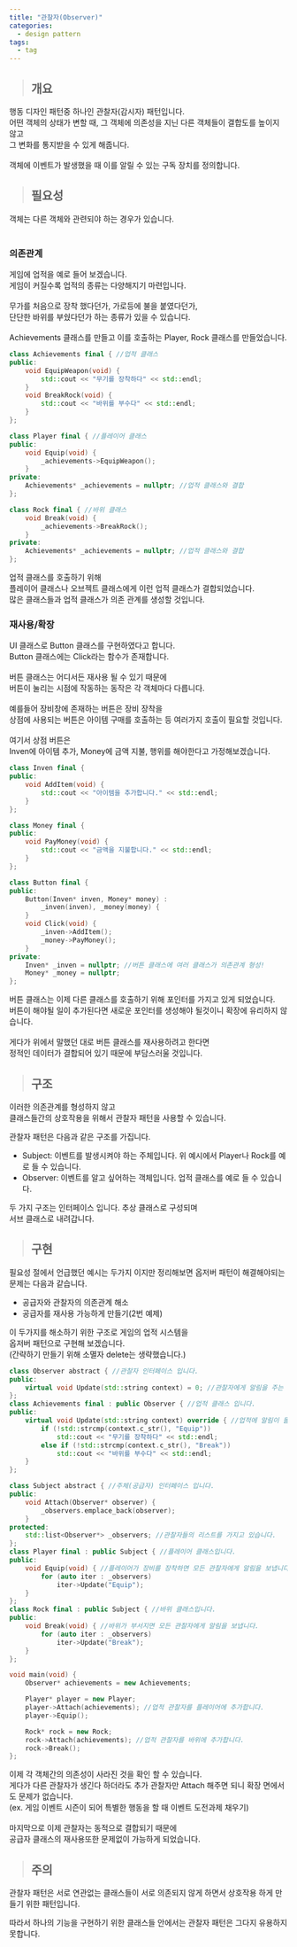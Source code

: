 ```yaml
---
title: "관찰자(Observer)"
categories:
  - design pattern
tags:
  - tag
---
```

> ## 개요

행동 디자인 패턴중 하나인 관찰자(감시자) 패턴입니다.<br>
어떤 객체의 상태가 변할 때, 그 객체에 의존성을 지닌 다른 객체들이 결합도를 높이지 않고<br>
그 변화를 통지받을 수 있게 해줍니다.<br>
<br>
객체에 이벤트가 발생했을 때 이를 알릴 수 있는 구독 장치를 정의합니다.<br>

> ## 필요성

객체는 다른 객체와 관련되야 하는 경우가 있습니다.<br>
<br>
### 의존관계
게임에 업적을 예로 들어 보겠습니다.<br>
게임이 커질수록 업적의 종류는 다양해지기 마련입니다.<br>
<br>
무가를 처음으로 장착 했다던가, 가로등에 불을 붙였다던가,<br>
단단한 바위를 부쉈다던가 하는 종류가 있을 수 있습니다.<br>
<br>
Achievements 클래스를 만들고 이를 호출하는 Player, Rock 클래스를 만들었습니다.
```cpp
class Achievements final { //업적 클래스
public:
	void EquipWeapon(void) {
		std::cout << "무기를 장착하다" << std::endl;
	}
	void BreakRock(void) {
		std::cout << "바위를 부수다" << std::endl;
	}
};
```
```cpp
class Player final { //플레이어 클래스
public:
	void Equip(void) {
		_achievements->EquipWeapon();
	}
private:
	Achievements* _achievements = nullptr; //업적 클래스와 결합
};
```
```cpp
class Rock final { //바위 클래스
	void Break(void) {
		_achievements->BreakRock();
	}
private:
	Achievements* _achievements = nullptr; //업적 클래스와 결합
};
```
업적 클래스를 호출하기 위해<br>
플레이어 클래스나 오브젝트 클래스에게 이런 업적 클래스가 결합되었습니다.<br>
많은 클래스들과 업적 클래스가 의존 관계를 생성할 것입니다.
### 재사용/확장
UI 클래스로 Button 클래스를 구현하였다고 합니다.<br>
Button 클래스에는 Click라는 함수가 존재합니다.<br>
<br>
버튼 클래스는 어디서든 재사용 될 수 있기 때문에<br>
버튼이 눌리는 시점에 작동하는 동작은 각 객체마다 다릅니다.<br>
<br>
예를들어 장비창에 존재하는 버튼은 장비 장착을<br>
상점에 사용되는 버튼은 아이템 구매를 호출하는 등 여러가지 호출이 필요할 것입니다.<br>
<br>
여기서 상점 버튼은<br>
Inven에 아이템 추가, Money에 금액 지불, 행위를 해야한다고 가정해보겠습니다.<br>
```cpp
class Inven final {
public:
	void AddItem(void) {
		std::cout << "아이템을 추가합니다." << std::endl;
	}
};
```
```cpp
class Money final {
public:
	void PayMoney(void) {
		std::cout << "금액을 지불합니다." << std::endl;
	}
};
```
```cpp
class Button final {
public:
	Button(Inven* inven, Money* money) :
		_inven(inven), _money(money) {
	}
	void Click(void) {
		_inven->AddItem();
		_money->PayMoney();
	}
private:
	Inven* _inven = nullptr; //버튼 클래스에 여러 클래스가 의존관계 형성!
	Money* _money = nullptr;
};
```
버튼 클래스는 이제 다른 클래스를 호출하기 위해 포인터를 가지고 있게 되었습니다.<br>
버튼이 해야될 일이 추가된다면 새로운 포인터를 생성해야 될것이니 확장에 유리하지 않습니다.<br>
<br>
게다가 위에서 말했던 대로 버튼 클래스를 재사용하려고 한다면<br>
정적인 데이터가 결합되어 있기 때문에 부담스러울 것입니다.
> ## 구조

이러한 의존관계를 형성하지 않고<br>
클래스들간의 상호작용을 위해서 관찰자 패턴을 사용할 수 있습니다.<br>

관찰자 패턴은 다음과 같은 구조를 가집니다.
- Subject: 이벤트를 발생시켜야 하는 주체입니다. 위 예시에서 Player나 Rock를 예로 들 수 있습니다.
- Observer: 이벤트를 알고 싶어하는 객체입니다. 업적 클래스를 예로 들 수 있습니다.

두 가지 구조는 인터페이스 입니다. 추상 클래스로 구성되며<br>
서브 클래스로 내려갑니다.
> ## 구현

필요성 절에서 언급했던 예시는 두가지 이지만 정리해보면 옵저버 패턴이 해결해야되는 문제는 다음과 같습니다.
- 공급자와 관찰자의 의존관계 해소
- 공급자를 재사용 가능하게 만들기(2번 예제)

이 두가지를 해소하기 위한 구조로 게임의 업적 시스템을<br>
옵저버 패턴으로 구현해 보겠습니다.<br>
(간략하기 만들기 위해 소멸자 delete는 생략했습니다.)
```cpp
class Observer abstract { //관찰자 인터페이스 입니다.
public:
	virtual void Update(std::string context) = 0; //관찰자에게 알림을 주는 함수를 선언합니다.
};
class Achievements final : public Observer { //업적 클래스 입니다.
public:
	virtual void Update(std::string context) override { //업적에 알림이 들어오면 context를 판단해서 작동합니다.
		if (!std::strcmp(context.c_str(), "Equip"))
			std::cout << "무기를 장착하다" << std::endl;
		else if (!std::strcmp(context.c_str(), "Break"))
			std::cout << "바위를 부수다" << std::endl;
	}
};
```
```cpp
class Subject abstract { //주체(공급자) 인터페이스 입니다.
public:
	void Attach(Observer* observer) {
		_observers.emplace_back(observer);
	}
protected:
	std::list<Observer*> _observers; //관찰자들의 리스트를 가지고 있습니다.
};
class Player final : public Subject { //플레이어 클래스입니다.
public:
	void Equip(void) { //플레이어가 장비를 장착하면 모든 관찰자에게 알림을 보냅니다.
		for (auto iter : _observers)
			iter->Update("Equip");
	}
};
class Rock final : public Subject { //바위 클래스입니다.
public:
	void Break(void) { //바위가 부서지면 모든 관찰자에게 알림을 보냅니다.
		for (auto iter : _observers)
			iter->Update("Break");
	}
};
```
```cpp
void main(void) {
	Observer* achievements = new Achievements;

	Player* player = new Player;
	player->Attach(achievements); //업적 관찰자를 플레이어에 추가합니다.
	player->Equip();

	Rock* rock = new Rock;
	rock->Attach(achievements); //업적 관찰자를 바위에 추가합니다.
	rock->Break();
};
```
이제 각 객체간의 의존성이 사라진 것을 확인 할 수 있습니다.<br>
게다가 다른 관찰자가 생긴다 하더라도 추가 관찰자만 Attach 해주면 되니 확장 면에서도 문제가 없습니다.<br>
(ex. 게임 이벤트 시즌이 되어 특별한 행동을 할 때 이벤트 도전과제 채우기)<br>
<br>
마지막으로 이제 관찰자는 동적으로 결합되기 때문에<br>
공급자 클래스의 재사용또한 문제없이 가능하게 되었습니다.
> ## 주의
관찰자 패턴은 서로 연관없는 클래스들이 서로 의존되지 않게 하면서
상호작용 하게 만들기 위한 패턴입니다.

따라서 하나의 기능을 구현하기 위한 클래스들 안에서는
관찰자 패턴은 그다지 유용하지 못합니다.
